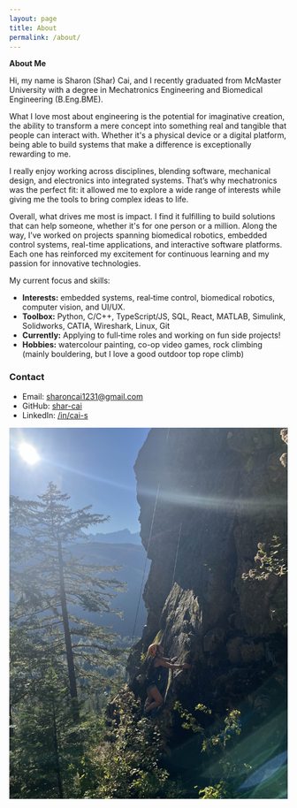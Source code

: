 ```yaml
---
layout: page
title: About
permalink: /about/
---
```


**About Me**

Hi, my name is Sharon (Shar) Cai, and I recently graduated from McMaster University with a degree in Mechatronics Engineering and Biomedical Engineering (B.Eng.BME).

What I love most about engineering is the potential for imaginative creation, the ability to transform a mere concept into something real and tangible that people can interact with. Whether it's a physical device or a digital platform, being able to build systems that make a difference is exceptionally rewarding to me. 

I really enjoy working across disciplines, blending software, mechanical design, and electronics into integrated systems. That’s why mechatronics was the perfect fit: it allowed me to explore a wide range of interests while giving me the tools to bring complex ideas to life.

Overall, what drives me most is impact. I find it fulfilling to build solutions that can help someone, whether it's for one person or a million. Along the way, I’ve worked on projects spanning biomedical robotics, embedded control systems, real-time applications, and interactive software platforms. Each one has reinforced my excitement for continuous learning and my passion for innovative technologies.

My current focus and skills:
- **Interests:** embedded systems, real‑time control, biomedical robotics, computer vision, and UI/UX.
- **Toolbox:** Python, C/C++, TypeScript/JS, SQL, React, MATLAB, Simulink, Solidworks, CATIA, Wireshark, Linux, Git
- **Currently:** Applying to full‑time roles and working on fun side projects!
- **Hobbies:** watercolour painting, co-op video games, rock climbing (mainly bouldering, but I love a good outdoor top rope climb)

### Contact
- Email: sharoncai1231@gmail.com 
- GitHub: [shar-cai](https://github.com/shar-cai)  
- LinkedIn: [/in/cai-s](https://www.linkedin.com/in/cai-s/)

![Photo of Shar climbing in Squamish, BC](/assets/img/sharclimb.jpg)
